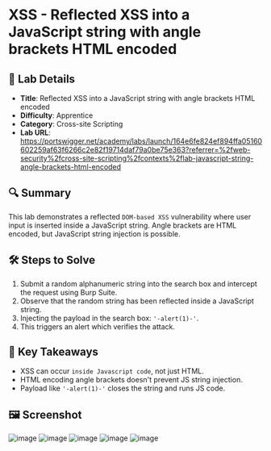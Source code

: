 # XSS - Reflected XSS into a JavaScript string with angle brackets HTML encoded

## 📌 Lab Details
- **Title**: Reflected XSS into a JavaScript string with angle brackets HTML encoded
- **Difficulty**: Apprentice  
- **Category**: Cross-site Scripting
- **Lab URL**: https://portswigger.net/academy/labs/launch/164e6fe824ef894ffa05160602259af63f6266c2e82f19714daf79a0be75e363?referrer=%2fweb-security%2fcross-site-scripting%2fcontexts%2flab-javascript-string-angle-brackets-html-encoded

## 🔍 Summary
This lab demonstrates a reflected `DOM-based XSS` vulnerability where user input is inserted inside a JavaScript string. Angle brackets are HTML encoded, but JavaScript string injection is possible.

## 🛠 Steps to Solve
1. Submit a random alphanumeric string into the search box and intercept the request using Burp Suite.
2. Observe that the random string has been reflected inside a JavaScript string.
3. Injecting the payload in the search box: `'-alert(1)-'`.
4. This triggers an alert which verifies the attack.
   
## 📖 Key Takeaways
- XSS can occur `inside Javascript code`, not just HTML.
- HTML encoding angle brackets doesn't prevent JS string injection.
- Payload like `'-alert(1)-'` closes the string and runs JS code.
  
## 🖼️ Screenshot 
![image](https://github.com/user-attachments/assets/b6815bdf-3614-4e79-bc04-72f5d09b9b4e)
![image](https://github.com/user-attachments/assets/f332fe31-592d-47b0-9c94-9b966748c185)
![image](https://github.com/user-attachments/assets/20aa527d-d822-4b4b-b0a1-510c8134302e)
![image](https://github.com/user-attachments/assets/89155320-69d8-4192-818f-1dd06d8c75b4)
![image](https://github.com/user-attachments/assets/7fbf0c40-95bc-4940-97d6-06407a5f3df3)
